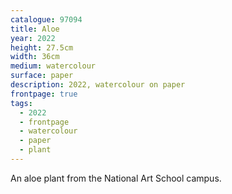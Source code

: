 ```yaml
---
catalogue: 97094
title: Aloe
year: 2022
height: 27.5cm
width: 36cm
medium: watercolour
surface: paper
description: 2022, watercolour on paper
frontpage: true
tags: 
  - 2022
  - frontpage
  - watercolour
  - paper
  - plant
---
```

An aloe plant from the National Art School campus.
